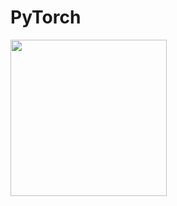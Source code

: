# PyTorch


<div align="left">
  <img width="250px" src="https://upload.wikimedia.org/wikipedia/commons/thumb/c/c6/PyTorch_logo_black.svg/2560px-PyTorch_logo_black.svg.png">
</div>
